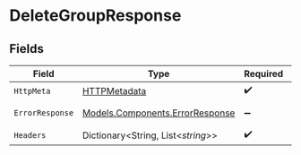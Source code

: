 # DeleteGroupResponse


## Fields

| Field                                                                       | Type                                                                        | Required                                                                    | Description                                                                 |
| --------------------------------------------------------------------------- | --------------------------------------------------------------------------- | --------------------------------------------------------------------------- | --------------------------------------------------------------------------- |
| `HttpMeta`                                                                  | [HTTPMetadata](../../Models/Components/HTTPMetadata.md)                     | :heavy_check_mark:                                                          | N/A                                                                         |
| `ErrorResponse`                                                             | [Models.Components.ErrorResponse](../../Models/Components/ErrorResponse.md) | :heavy_minus_sign:                                                          | Invalid request.                                                            |
| `Headers`                                                                   | Dictionary<String, List<*string*>>                                          | :heavy_check_mark:                                                          | N/A                                                                         |